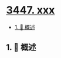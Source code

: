 # [3447. xxx](https://github.com/Tdahuyou/TNotes.leetcode/tree/main/notes/3447.%20xxx)

<!-- region:toc -->

- [1. 📝 概述](#1--概述)

<!-- endregion:toc -->

## 1. 📝 概述
